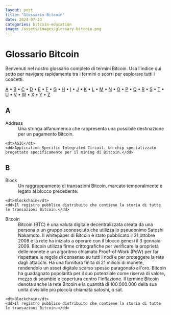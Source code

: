 ```yaml
---
layout: post
title: "Glossario Bitcoin"
date: 2024-07-23
categories: bitcoin-education
image: /assets/images/glossary-bitcoin.png
---
```


# Glossario Bitcoin

Benvenuti nel nostro glossario completo di termini Bitcoin. Usa l'indice qui sotto per navigare rapidamente tra i termini o scorri per esplorare tutti i concetti.

<div class="glossary-index">
  <a href="#A">A</a> • <a href="#B">B</a> • <a href="#C">C</a> • <a href="#D">D</a> • <a href="#E">E</a> • <a href="#F">F</a> • <a href="#G">G</a> • <a href="#H">H</a> • <a href="#I">I</a> • <a href="#J">J</a> • <a href="#K">K</a> • <a href="#L">L</a> • <a href="#M">M</a> • <a href="#N">N</a> • <a href="#O">O</a> • <a href="#P">P</a> • <a href="#Q">Q</a> • <a href="#R">R</a> • <a href="#S">S</a> • <a href="#T">T</a> • <a href="#U">U</a> • <a href="#V">V</a> • <a href="#W">W</a> • <a href="#X">X</a> • <a href="#Y">Y</a> • <a href="#Z">Z</a>
</div>

<div class="glossary-content">
  <h2 id="A">A</h2>
  
  <dl>
    <dt>Address</dt>
    <dd>Una stringa alfanumerica che rappresenta una possibile destinazione per un pagamento Bitcoin.</dd>

    <dt>ASIC</dt>
    <dd>Application-Specific Integrated Circuit. Un chip specializzato progettato specificamente per il mining di Bitcoin.</dd>
  </dl>

  <h2 id="B">B</h2>
  
  <dl>
    <dt>Block</dt>
    <dd>Un raggruppamento di transazioni Bitcoin, marcato temporalmente e legato al blocco precedente.</dd>

    <dt>Blockchain</dt>
    <dd>Il registro pubblico distribuito che contiene la storia di tutte le transazioni Bitcoin.</dd>
  </dl>

  <dl>
    <dt>Bitcoin</dt>
    <dd>Bitcoin (BTC) è una valuta digitale decentralizzata creata da una persona o un gruppo sconosciuto che utilizza lo pseudonimo Satoshi Nakamoto. Il whitepaper di Bitcoin è stato pubblicato il 31 ottobre 2008 e la rete ha iniziato a operare con il blocco genesi il 3 gennaio 2009.
Bitcoin utilizza firme crittografiche per verificare la proprietà delle monete e un algoritmo chiamato Proof-of-Work (PoW) per far rispettare le regole di consenso su tutti i nodi e per proteggere la rete dagli attacchi.
Ha una fornitura finita di 21 milioni di monete, rendendolo un asset digitale scarso spesso paragonato all'oro. Bitcoin ha guadagnato popolarità per il suo potenziale come riserva di valore, mezzo di scambio e copertura contro l'inflazione.
Il termine Bitcoin denota anche la rete Bitcoin e la quantità di 100.000.000 della sua unità divisibile più piccola chiamata satoshi, o sat.</dd>

    <dt>Blockchain</dt>
    <dd>Il registro pubblico distribuito che contiene la storia di tutte le transazioni Bitcoin.</dd>
  </dl>

</div>

<script>
document.addEventListener('DOMContentLoaded', function() {
    const glossaryIndex = document.querySelector('.glossary-index');
    const glossaryContent = document.querySelector('.glossary-content');

    glossaryIndex.addEventListener('click', function(e) {
        if(e.target.tagName === 'A') {
            e.preventDefault();
            const targetId = e.target.getAttribute('href').slice(1);
            const targetElement = document.getElementById(targetId);
            if(targetElement) {
                targetElement.scrollIntoView({behavior: 'smooth'});
            }
        }
    });
});
</script>
